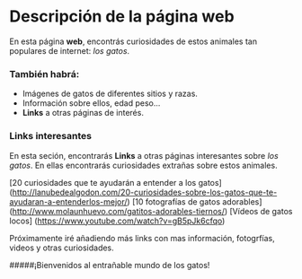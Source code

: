 # Descripción de la página web

En esta página **web**, encontrás curiosidades de estos animales tan populares de internet: *los gatos*. 

### También habrá:

+ Imágenes de gatos de diferentes sitios y razas.
+ Información sobre ellos, edad peso...
+ **Links** a otras páginas de interés.

### Links interesantes

En esta seción, encontrarás **Links** a otras páginas interesantes sobre *los gatos*. En ellas encontrarás curiosidades extrañas sobre estos animales. 


[20 curiosidades que te ayudarán a entender a los gatos] (http://lanubedealgodon.com/20-curiosidades-sobre-los-gatos-que-te-ayudaran-a-entenderlos-mejor/) 
[10 fotografías de gatos adorables] (http://www.molaunhuevo.com/gatitos-adorables-tiernos/)
[Vídeos de gatos locos] (https://www.youtube.com/watch?v=gB5pJk6cfqo)

Próximamente iré añadiendo más links con mas información, fotogrfías, videos y otras curiosidades. 

#####¡Bienvenidos al entrañable mundo de los gatos!

